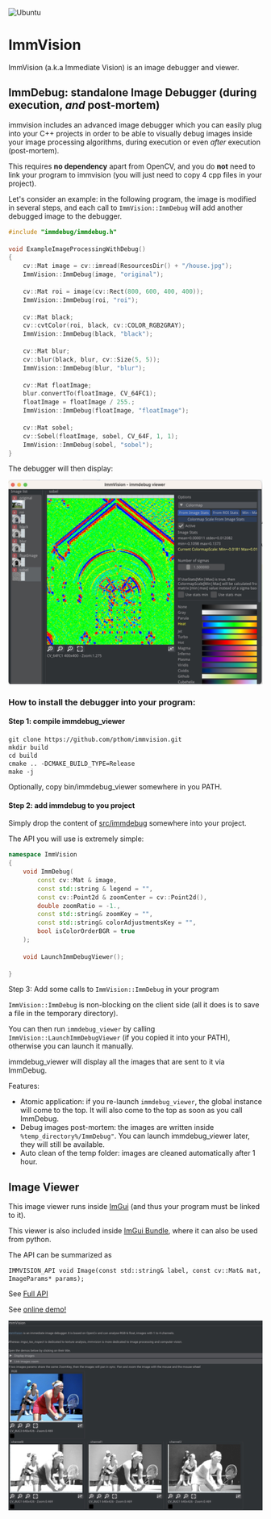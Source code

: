 ![Ubuntu](https://github.com/pthom/immvision/workflows/CppLib/badge.svg)

# ImmVision

ImmVision (a.k.a Immediate Vision) is an image debugger and viewer.

## ImmDebug: standalone Image Debugger (during execution, *and* post-mortem)

immvision includes an advanced image debugger which you can easily plug into your C++ projects in order to be able to visually debug images inside your image processing algorithms, during execution or even *after* execution (post-mortem).

This requires **no dependency** apart from OpenCV, and you do **not** need to link your program to immvision (you will just need to copy 4 cpp files in your project).

Let's consider an example: 
in  the following program, the image is modified in several steps, and each call to `ImmVision::ImmDebug` will add another debugged image to the debugger.

```cpp
#include "immdebug/immdebug.h"

void ExampleImageProcessingWithDebug()
{
    cv::Mat image = cv::imread(ResourcesDir() + "/house.jpg");
    ImmVision::ImmDebug(image, "original");

    cv::Mat roi = image(cv::Rect(800, 600, 400, 400));
    ImmVision::ImmDebug(roi, "roi");

    cv::Mat black;
    cv::cvtColor(roi, black, cv::COLOR_RGB2GRAY);
    ImmVision::ImmDebug(black, "black");

    cv::Mat blur;
    cv::blur(black, blur, cv::Size(5, 5));
    ImmVision::ImmDebug(blur, "blur");

    cv::Mat floatImage;
    blur.convertTo(floatImage, CV_64FC1);
    floatImage = floatImage / 255.;
    ImmVision::ImmDebug(floatImage, "floatImage");

    cv::Mat sobel;
    cv::Sobel(floatImage, sobel, CV_64F, 1, 1);
    ImmVision::ImmDebug(sobel, "sobel");
}

```

The debugger will then display:

![debugger](doc/immdebug.jpg)

### How to install the debugger into your program:

#### Step 1: compile immdebug_viewer

```
git clone https://github.com/pthom/immvision.git
mkdir build
cd build
cmake .. -DCMAKE_BUILD_TYPE=Release
make -j
```

Optionally, copy bin/immdebug_viewer somewhere in you PATH.

#### Step 2: add immdebug to you project

Simply drop the content of [src/immdebug](src/immdebug) somewhere into your project.

The API you will use is extremely simple:

```cpp
namespace ImmVision
{
    void ImmDebug(
        const cv::Mat & image,
        const std::string & legend = "",
        const cv::Point2d & zoomCenter = cv::Point2d(),
        double zoomRatio = -1.,
        const std::string& zoomKey = "",
        const std::string& colorAdjustmentsKey = "",
        bool isColorOrderBGR = true
    );

    void LaunchImmDebugViewer();

}
```

Step 3: Add some calls to `ImmVision::ImmDebug` in your program


`ImmVision::ImmDebug` is non-blocking on the client side (all it does is to save a file in the temporary directory).

You can then run `immdebug_viewer` by calling `ImmVision::LaunchImmDebugViewer` (if you copied it into your PATH), otherwise you can launch it manually.

immdebug_viewer will display all the images that are sent to it via ImmDebug.

Features:

- Atomic application: if you re-launch `immdebug_viewer`, the global instance will come to the top. It will also come to the top as soon as you call ImmDebug.
- Debug images post-mortem: the images are written inside `%temp_directory%/ImmDebug"`. You can launch immdebug_viewer later, they will still be available.
- Auto clean of the temp folder: images are cleaned automatically after 1 hour.


## Image Viewer

This image viewer runs inside [ImGui](https://github.com/ocornut/imgui) (and thus your program must be linked to it).

This viewer is also included inside [ImGui Bundle](https://github.com/pthom/imgui_bundle), where it can also be used from python.

The API can be summarized as 
```
IMMVISION_API void Image(const std::string& label, const cv::Mat& mat, ImageParams* params);
```

See [Full API](src/immvision/image.h)



See [online demo!](https://traineq.org/ImGuiBundle/emscripten/bin/demo_immvision_launcher.html)

![online_demo](doc/online_demo.jpg)

